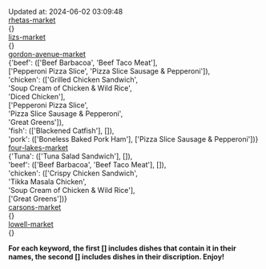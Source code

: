 Updated at: 2024-06-02 03:09:48  
[rhetas-market](https://wisc-housingdining.nutrislice.com/menu/rhetas-market/lunch/2024-06-02)  
{}  
[lizs-market](https://wisc-housingdining.nutrislice.com/menu/lizs-market/lunch/2024-06-02)  
{}  
[gordon-avenue-market](https://wisc-housingdining.nutrislice.com/menu/gordon-avenue-market/lunch/2024-06-02)  
{'beef': (['Beef Barbacoa', 'Beef Taco Meat'],  
          ['Pepperoni Pizza Slice', 'Pizza Slice Sausage & Pepperoni']),  
 'chicken': (['Grilled Chicken Sandwich',  
              'Soup Cream of Chicken & Wild Rice',  
              'Diced Chicken'],  
             ['Pepperoni Pizza Slice',  
              'Pizza Slice Sausage & Pepperoni',  
              'Great Greens']),  
 'fish': (['Blackened Catfish'], []),  
 'pork': (['Boneless Baked Pork Ham'], ['Pizza Slice Sausage & Pepperoni'])}  
[four-lakes-market](https://wisc-housingdining.nutrislice.com/menu/four-lakes-market/lunch/2024-06-02)  
{'Tuna': (['Tuna Salad Sandwich'], []),  
 'beef': (['Beef Barbacoa', 'Beef Taco Meat'], []),  
 'chicken': (['Crispy Chicken Sandwich',  
              'Tikka Masala Chicken',  
              'Soup Cream of Chicken & Wild Rice'],  
             ['Great Greens'])}  
[carsons-market](https://wisc-housingdining.nutrislice.com/menu/carsons-market/lunch/2024-06-02)  
{}  
[lowell-market](https://wisc-housingdining.nutrislice.com/menu/lowell-market/lunch/2024-06-02)  
{}  
  
**For each keyword, the first [] includes dishes that contain it in their names, the second [] includes dishes in their discription. Enjoy!**  
